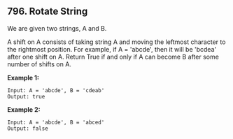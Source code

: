 ## 796. Rotate String

We are given two strings, A and B.

A shift on A consists of taking string A and moving the leftmost character to the rightmost position. For example, if A = 'abcde', then it will be 'bcdea' after one shift on A. Return True if and only if A can become B after some number of shifts on A.

**Example 1:**

```
Input: A = 'abcde', B = 'cdeab'
Output: true
```

**Example 2:**

```
Input: A = 'abcde', B = 'abced'
Output: false
```
